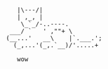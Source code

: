 <pre>
   |\---/|
   | ,_, |
    \_`_/-..----.
 ___/ `   ' ,""+ \
(__...'   __\    |`.___.';
  (_,...'(_,.`__)/'.....+

   wow
<pre>
